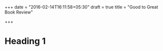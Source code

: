 +++
date = "2016-02-14T16:11:58+05:30"
draft = true
title = "Good to Great Book Review"

+++

# Heading 1
